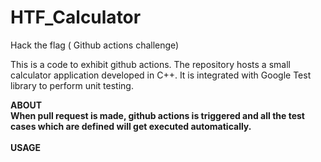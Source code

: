 # HTF_Calculator
Hack the flag ( Github actions challenge)

This is a code to exhibit github actions.
The repository hosts a small calculator application developed in C++. It is integrated with Google Test library to perform unit testing.

<b>ABOUT<b/>
<br/>
When pull request is made, github actions is triggered and all the test cases which are defined will get executed automatically.<br/>
</br>
<b>USAGE</b>
<br/>



